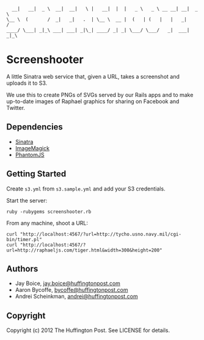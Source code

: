       __|   __|  _ \  __|  __|   \ |   __|  |  |   _ \   _ \ __ __| __|  _ \
    \__ \  (       /  _|   _|   .  | \__ \  __ |  (   | (   |   |   _|     /
    ____/ \___| _|_\ ___| ___| _|\_| ____/ _| _| \___/ \___/   _|  ___| _|_\

# Screenshooter

A little Sinatra web service that, given a URL, takes a screenshot
and uploads it to S3.

We use this to create PNGs of SVGs served by our Rails apps and to make
up-to-date images of Raphael graphics for sharing on Facebook and Twitter.

## Dependencies

  * [Sinatra](http://www.sinatrarb.com/)
  * [ImageMagick](http://www.imagemagick.org/script/index.php)
  * [PhantomJS](http://phantomjs.org/)

## Getting Started

Create <code>s3.yml</code> from <code>s3.sample.yml</code> and add your S3 credentials.


Start the server:

    ruby -rubygems screenshooter.rb


From any machine, shoot a URL:

    curl "http://localhost:4567/?url=http://tycho.usno.navy.mil/cgi-bin/timer.pl"
    curl "http://localhost:4567/?url=http://raphaeljs.com/tiger.html&width=300&height=200"

## Authors

- Jay Boice, jay.boice@huffingtonpost.com
- Aaron Bycoffe, bycoffe@huffingtonpost.com
- Andrei Scheinkman, andrei@huffingtonpost.com

## Copyright

Copyright (c) 2012 The Huffington Post. See LICENSE for details.